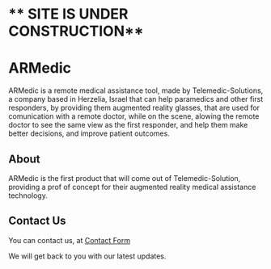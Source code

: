 # ** SITE IS UNDER CONSTRUCTION**
# ARMedic 
ARMedic is a remote medical assistance tool, made by Telemedic-Solutions, a company based in Herzelia, Israel
that can help paramedics and other first responders, by providing them augmented reality glasses, that are used for comunication with a remote doctor, while on the scene, alowing the remote doctor to see the same view as the first responder, and help them make better decisions, and improve patient outcomes.

## About
ARMedic is the first product that will come out of Telemedic-Solution, providing a prof of concept for their augmented reality medical assistance technology.

##  Contact Us
You can contact us, at [Contact Form](https://docs.google.com/forms/d/e/1FAIpQLSe_wfUeVaCfzBKPgs7fxSug_ljZIdKynixq8ImKL8lHNRRfvw/viewform?usp=pp_url)

We will get back to you with our latest updates.

